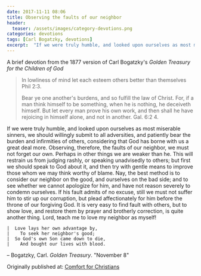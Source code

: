 ```yaml
---
date: 2017-11-11 08:06
title: Observing the faults of our neighbor
header:
  teaser: /assets/images/category-devotions.png
categories: devotions
tags: [Carl Bogatzky, devotions]
excerpt:  "If we were truly humble, and looked upon ourselves as most miserable sinners, we should willingly submit to all adversities, and patiently bear the burden and infirmities of others, considering that God has borne with us a great deal more."
---
```

A brief devotion from the 1877 version of Carl Bogatzky's *Golden Treasury for the Children of God*


>In lowliness of mind let each esteem others better than themselves Phil 2:3.
> 
>Bear ye one another's burdens, and so fulfill the law of Christ. For, if a man think himself to be something, when he is nothing, he deceiveth himself. But let every man prove his own work, and then shall he have rejoicing in himself alone, and not in another. Gal. 6:2 4. 

If we were truly humble, and looked upon ourselves as most miserable sinners, we should willingly submit to all adversities, and patiently bear the burden and infirmities of others, considering that God has borne with us a great deal more. Observing, therefore, the faults of our neighbor, we must not forget our own. Perhaps in other things we are weaker than he. This will restrain us from judging rashly, or speaking unadvisedly to others; but first we should speak to God about it, and then try with gentle means to improve those whom we may think worthy of blame. Nay, the best method is to consider our neighbor on the good, and ourselves on the bad side; and to see whether we cannot apologize for him, and have not reason severely to condemn ourselves. If his fault admits of no excuse, still we must not suffer him to stir up our corruption, but plead affectionately for him before the throne of our forgiving God. It is very easy to find fault with others, but to show love, and restore them by prayer and brotherly correction, is quite another thing. Lord, teach me to love my neighbor as myself! 

```
|  Love lays her own advantage by, 
|    To seek her neighbor's good; 
|  So God's own Son came down to die, 
|    And bought our lives with blood. 
```

– Bogatzky, Carl. *Golden Treasury*. "November 8"

<div>Originally published at: <a href='http://www.alecsatin.com/'>Comfort for Christians</a></div>